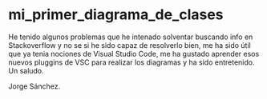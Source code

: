 # mi_primer_diagrama_de_clases

He tenido algunos problemas que he intenado solventar buscando info en Stackoverflow y no se si he sido capaz de resolverlo bien, me ha sido útil que ya tenia nociones
de Visual Studio Code, me ha gustado aprender esos nuevos pluggins de VSC para realizar los diagramas y ha sido entretenido.
Un saludo.

Jorge Sánchez.
